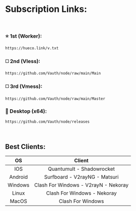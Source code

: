 # Subscription Links:
<br>

### ⭐ 1st (Worker):
```html
https://hueco.link/v.txt
```

### ◻️ 2nd (Vless):
```html
https://github.com/Vauth/node/raw/main/Main
```

### ◻️ 3rd (Vmess):
```html
https://github.com/Vauth/node/raw/main/Master
```

### 🚀 Desktop (x64):
```html
https://github.com/Vauth/node/releases
```

<br>

## Best Clients:

|    OS   |                   Client               |
|:-------:|:--------------------------------------:|
|   IOS   |        Quantumult - Shadowrocket       |
| Android |      Surfboard - V2rayNG - Matsuri     |
| Windows |   Clash For Windows - V2rayN - Nekoray |
|  Linux  |      Clash For Windows - Nekoray       |
|  MacOS  |           Clash For Windows            |


